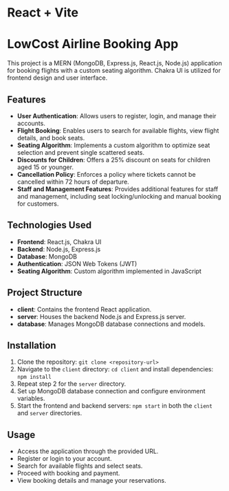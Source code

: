 # React + Vite
# LowCost Airline Booking App

This project is a MERN (MongoDB, Express.js, React.js, Node.js) application for booking flights with a custom seating algorithm. Chakra UI is utilized for frontend design and user interface.

## Features

- **User Authentication**: Allows users to register, login, and manage their accounts.
- **Flight Booking**: Enables users to search for available flights, view flight details, and book seats.
- **Seating Algorithm**: Implements a custom algorithm to optimize seat selection and prevent single scattered seats.
- **Discounts for Children**: Offers a 25% discount on seats for children aged 15 or younger.
- **Cancellation Policy**: Enforces a policy where tickets cannot be cancelled within 72 hours of departure.
- **Staff and Management Features**: Provides additional features for staff and management, including seat locking/unlocking and manual booking for customers.

## Technologies Used

- **Frontend**: React.js, Chakra UI
- **Backend**: Node.js, Express.js
- **Database**: MongoDB
- **Authentication**: JSON Web Tokens (JWT)
- **Seating Algorithm**: Custom algorithm implemented in JavaScript

## Project Structure

- **client**: Contains the frontend React application.
- **server**: Houses the backend Node.js and Express.js server.
- **database**: Manages MongoDB database connections and models.

## Installation

1. Clone the repository: `git clone <repository-url>`
2. Navigate to the `client` directory: `cd client` and install dependencies: `npm install`
3. Repeat step 2 for the `server` directory.
4. Set up MongoDB database connection and configure environment variables.
5. Start the frontend and backend servers: `npm start` in both the `client` and `server` directories.

## Usage

- Access the application through the provided URL.
- Register or login to your account.
- Search for available flights and select seats.
- Proceed with booking and payment.
- View booking details and manage your reservations.
